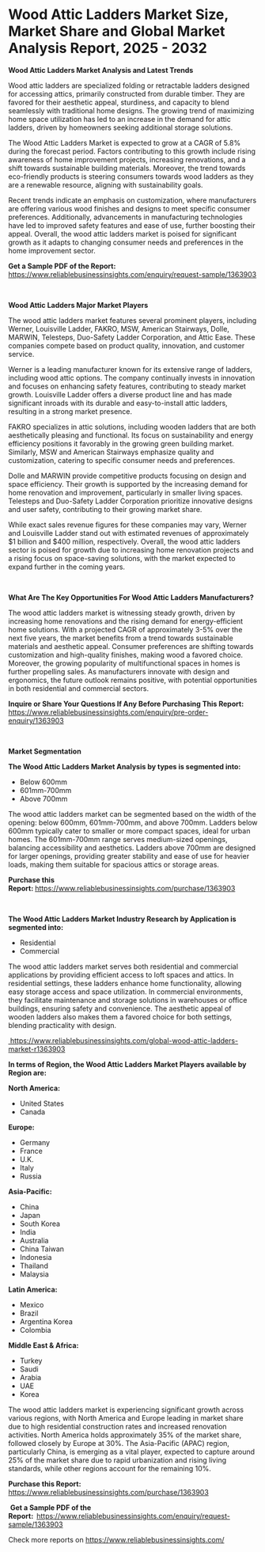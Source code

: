 <p><h1>Wood Attic Ladders Market Size, Market Share and Global Market Analysis Report, 2025 - 2032</h1></p><p><strong>Wood Attic Ladders Market Analysis and Latest Trends</strong></p>
<p><p>Wood attic ladders are specialized folding or retractable ladders designed for accessing attics, primarily constructed from durable timber. They are favored for their aesthetic appeal, sturdiness, and capacity to blend seamlessly with traditional home designs. The growing trend of maximizing home space utilization has led to an increase in the demand for attic ladders, driven by homeowners seeking additional storage solutions.</p><p>The Wood Attic Ladders Market is expected to grow at a CAGR of 5.8% during the forecast period. Factors contributing to this growth include rising awareness of home improvement projects, increasing renovations, and a shift towards sustainable building materials. Moreover, the trend towards eco-friendly products is steering consumers towards wood ladders as they are a renewable resource, aligning with sustainability goals.</p><p>Recent trends indicate an emphasis on customization, where manufacturers are offering various wood finishes and designs to meet specific consumer preferences. Additionally, advancements in manufacturing technologies have led to improved safety features and ease of use, further boosting their appeal. Overall, the wood attic ladders market is poised for significant growth as it adapts to changing consumer needs and preferences in the home improvement sector.</p></p>
<p><strong>Get a Sample PDF of the Report:&nbsp;</strong> <a href="https://www.reliablebusinessinsights.com/enquiry/request-sample/1363903?utm_campaign=2735&utm_medium=2&utm_source=Github&utm_content=ia&utm_term=10042025&utm_id=wood-attic-ladders">https://www.reliablebusinessinsights.com/enquiry/request-sample/1363903</a></p>
<p>&nbsp;</p>
<p><strong>Wood Attic Ladders Major Market Players</strong></p>
<p><p>The wood attic ladders market features several prominent players, including Werner, Louisville Ladder, FAKRO, MSW, American Stairways, Dolle, MARWIN, Telesteps, Duo-Safety Ladder Corporation, and Attic Ease. These companies compete based on product quality, innovation, and customer service.</p><p>Werner is a leading manufacturer known for its extensive range of ladders, including wood attic options. The company continually invests in innovation and focuses on enhancing safety features, contributing to steady market growth. Louisville Ladder offers a diverse product line and has made significant inroads with its durable and easy-to-install attic ladders, resulting in a strong market presence.</p><p>FAKRO specializes in attic solutions, including wooden ladders that are both aesthetically pleasing and functional. Its focus on sustainability and energy efficiency positions it favorably in the growing green building market. Similarly, MSW and American Stairways emphasize quality and customization, catering to specific consumer needs and preferences.</p><p>Dolle and MARWIN provide competitive products focusing on design and space efficiency. Their growth is supported by the increasing demand for home renovation and improvement, particularly in smaller living spaces. Telesteps and Duo-Safety Ladder Corporation prioritize innovative designs and user safety, contributing to their growing market share.</p><p>While exact sales revenue figures for these companies may vary, Werner and Louisville Ladder stand out with estimated revenues of approximately $1 billion and $400 million, respectively. Overall, the wood attic ladders sector is poised for growth due to increasing home renovation projects and a rising focus on space-saving solutions, with the market expected to expand further in the coming years.</p></p>
<p>&nbsp;</p>
<p><strong>What Are The Key Opportunities For Wood Attic Ladders Manufacturers?</strong></p>
<p><p>The wood attic ladders market is witnessing steady growth, driven by increasing home renovations and the rising demand for energy-efficient home solutions. With a projected CAGR of approximately 3-5% over the next five years, the market benefits from a trend towards sustainable materials and aesthetic appeal. Consumer preferences are shifting towards customization and high-quality finishes, making wood a favored choice. Moreover, the growing popularity of multifunctional spaces in homes is further propelling sales. As manufacturers innovate with design and ergonomics, the future outlook remains positive, with potential opportunities in both residential and commercial sectors.</p></p>
<p><strong>Inquire or Share Your Questions If Any Before Purchasing This Report:</strong> <a href="https://www.reliablebusinessinsights.com/enquiry/pre-order-enquiry/1363903?utm_campaign=2735&utm_medium=2&utm_source=Github&utm_content=ia&utm_term=10042025&utm_id=wood-attic-ladders">https://www.reliablebusinessinsights.com/enquiry/pre-order-enquiry/1363903</a></p>
<p>&nbsp;</p>
<p><strong>Market Segmentation</strong></p>
<p><strong>The Wood Attic Ladders Market Analysis by types is segmented into:</strong></p>
<p><ul><li>Below 600mm</li><li>601mm-700mm</li><li>Above 700mm</li></ul></p>
<p><p>The wood attic ladders market can be segmented based on the width of the opening: below 600mm, 601mm-700mm, and above 700mm. Ladders below 600mm typically cater to smaller or more compact spaces, ideal for urban homes. The 601mm-700mm range serves medium-sized openings, balancing accessibility and aesthetics. Ladders above 700mm are designed for larger openings, providing greater stability and ease of use for heavier loads, making them suitable for spacious attics or storage areas.</p></p>
<p><strong>Purchase this Report:&nbsp;</strong><a href="https://www.reliablebusinessinsights.com/purchase/1363903?utm_campaign=2735&utm_medium=2&utm_source=Github&utm_content=ia&utm_term=10042025&utm_id=wood-attic-ladders">https://www.reliablebusinessinsights.com/purchase/1363903</a></p>
<p>&nbsp;</p>
<p><strong>The Wood Attic Ladders Market Industry Research by Application is segmented into:</strong></p>
<p><ul><li>Residential</li><li>Commercial</li></ul></p>
<p><p>The wood attic ladders market serves both residential and commercial applications by providing efficient access to loft spaces and attics. In residential settings, these ladders enhance home functionality, allowing easy storage access and space utilization. In commercial environments, they facilitate maintenance and storage solutions in warehouses or office buildings, ensuring safety and convenience. The aesthetic appeal of wooden ladders also makes them a favored choice for both settings, blending practicality with design.</p></p>
<p><a href="https://www.reliablebusinessinsights.com/global-wood-attic-ladders-market-r1363903?utm_campaign=2735&utm_medium=2&utm_source=Github&utm_content=ia&utm_term=10042025&utm_id=wood-attic-ladders">&nbsp;https://www.reliablebusinessinsights.com/global-wood-attic-ladders-market-r1363903</a></p>
<p><strong>In terms of Region, the Wood Attic Ladders Market Players available by Region are:</strong></p>
<p>
    <p> <strong> North America: </strong>
        <ul>
            <li>United States</li>
            <li>Canada</li>
        </ul>
        </p> 
    <p> <strong> Europe: </strong>
        <ul>
            <li>Germany</li>
            <li>France</li>
            <li>U.K.</li>
            <li>Italy</li>
            <li>Russia</li>
        </ul>
        </p> 
    <p> <strong> Asia-Pacific: </strong>
        <ul>
            <li>China</li>
            <li>Japan</li>
            <li>South Korea</li>
            <li>India</li>
            <li>Australia</li>
            <li>China Taiwan</li>
            <li>Indonesia</li>
            <li>Thailand</li>
            <li>Malaysia</li>
        </ul>
        </p> 
    <p> <strong> Latin America: </strong>
        <ul>
            <li>Mexico</li>
            <li>Brazil</li>
            <li>Argentina Korea</li>
            <li>Colombia</li>
        </ul>
        </p> 
    <p> <strong> Middle East & Africa: </strong>
        <ul>
            <li>Turkey</li>
            <li>Saudi</li>
            <li>Arabia</li>
            <li>UAE</li>
            <li>Korea</li>
        </ul>
    </p>
    </p>
<p><p>The wood attic ladders market is experiencing significant growth across various regions, with North America and Europe leading in market share due to high residential construction rates and increased renovation activities. North America holds approximately 35% of the market share, followed closely by Europe at 30%. The Asia-Pacific (APAC) region, particularly China, is emerging as a vital player, expected to capture around 25% of the market share due to rapid urbanization and rising living standards, while other regions account for the remaining 10%.</p></p>
<p><strong>Purchase this Report: </strong><a href="https://www.reliablebusinessinsights.com/purchase/1363903?utm_campaign=2735&utm_medium=2&utm_source=Github&utm_content=ia&utm_term=10042025&utm_id=wood-attic-ladders">https://www.reliablebusinessinsights.com/purchase/1363903</a></p>
<p>&nbsp;<strong>Get a Sample PDF of the Report:&nbsp;&nbsp;</strong><a href="https://www.reliablebusinessinsights.com/enquiry/request-sample/1363903?utm_campaign=2735&utm_medium=2&utm_source=Github&utm_content=ia&utm_term=10042025&utm_id=wood-attic-ladders">https://www.reliablebusinessinsights.com/enquiry/request-sample/1363903</a></p>
<p><strong></strong></p>
<p>Check more reports on <a href="https://www.reliablebusinessinsights.com/?utm_campaign=2735&utm_medium=2&utm_source=Github&utm_content=ia&utm_term=10042025&utm_id=wood-attic-ladders">https://www.reliablebusinessinsights.com/</a></p>
